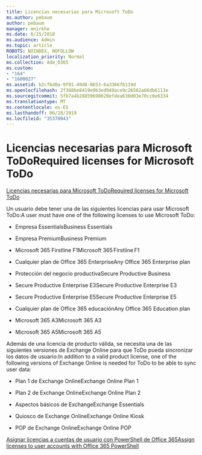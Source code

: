 ```yaml
---
title: Licencias necesarias para Microsoft ToDo
ms.author: pebaum
author: pebaum
manager: mnirkhe
ms.date: 6/25/2018
ms.audience: Admin
ms.topic: article
ROBOTS: NOINDEX, NOFOLLOW
localization_priority: Normal
ms.collection: Adm_O365
ms.custom:
- "164"
- "1600027"
ms.assetid: b2cf6d0a-9f01-49d8-8653-6a3366f6119d
ms.openlocfilehash: 2f368be8419e9b3ed949ace9c26562a66db6113e
ms.sourcegitcommit: 5fb7a4b28859690020efdea630d03e70cc0e6334
ms.translationtype: MT
ms.contentlocale: es-ES
ms.lasthandoff: 06/28/2019
ms.locfileid: "35370043"
---
```

# <a name="required-licenses-for-microsoft-todo"></a><span data-ttu-id="55589-102">Licencias necesarias para Microsoft ToDo</span><span class="sxs-lookup"><span data-stu-id="55589-102">Required licenses for Microsoft ToDo</span></span>

[<span data-ttu-id="55589-103">Licencias necesarias para Microsoft ToDo</span><span class="sxs-lookup"><span data-stu-id="55589-103">Required licenses for Microsoft ToDo</span></span>](https://support.office.com/article/381e9d1b-c500-49b5-973e-890fd86528d7.aspx)
  
<span data-ttu-id="55589-104">Un usuario debe tener una de las siguientes licencias para usar Microsoft ToDo:</span><span class="sxs-lookup"><span data-stu-id="55589-104">A user must have one of the following licenses to use Microsoft ToDo:</span></span>
  
- <span data-ttu-id="55589-105">Empresa Essentials</span><span class="sxs-lookup"><span data-stu-id="55589-105">Business Essentials</span></span>

- <span data-ttu-id="55589-106">Empresa Premium</span><span class="sxs-lookup"><span data-stu-id="55589-106">Business Premium</span></span>

- <span data-ttu-id="55589-107">Microsoft 365 Firstline F1</span><span class="sxs-lookup"><span data-stu-id="55589-107">Microsoft 365 Firstline F1</span></span>

- <span data-ttu-id="55589-108">Cualquier plan de Office 365 Enterprise</span><span class="sxs-lookup"><span data-stu-id="55589-108">Any Office 365 Enterprise plan</span></span>

- <span data-ttu-id="55589-109">Protección del negocio productiva</span><span class="sxs-lookup"><span data-stu-id="55589-109">Secure Productive Business</span></span>

- <span data-ttu-id="55589-110">Secure Productive Enterprise E3</span><span class="sxs-lookup"><span data-stu-id="55589-110">Secure Productive Enterprise E3</span></span>

- <span data-ttu-id="55589-111">Secure Productive Enterprise E5</span><span class="sxs-lookup"><span data-stu-id="55589-111">Secure Productive Enterprise E5</span></span>

- <span data-ttu-id="55589-112">Cualquier plan de Office 365 educación</span><span class="sxs-lookup"><span data-stu-id="55589-112">Any Office 365 Education plan</span></span>

- <span data-ttu-id="55589-113">Microsoft 365 A3</span><span class="sxs-lookup"><span data-stu-id="55589-113">Microsoft 365 A3</span></span>

- <span data-ttu-id="55589-114">Microsoft 365 A5</span><span class="sxs-lookup"><span data-stu-id="55589-114">Microsoft 365 A5</span></span>

<span data-ttu-id="55589-115">Además de una licencia de producto válida, se necesita una de las siguientes versiones de Exchange Online para que ToDo pueda sincronizar los datos de usuario:</span><span class="sxs-lookup"><span data-stu-id="55589-115">In addition to a valid product license, one of the following versions of Exchange Online is needed for ToDo to be able to sync user data:</span></span>
  
- <span data-ttu-id="55589-116">Plan 1 de Exchange Online</span><span class="sxs-lookup"><span data-stu-id="55589-116">Exchange Online Plan 1</span></span>

- <span data-ttu-id="55589-117">Plan 2 de Exchange Online</span><span class="sxs-lookup"><span data-stu-id="55589-117">Exchange Online Plan 2</span></span>

- <span data-ttu-id="55589-118">Aspectos básicos de Exchange</span><span class="sxs-lookup"><span data-stu-id="55589-118">Exchange Essentials</span></span>

- <span data-ttu-id="55589-119">Quiosco de Exchange Online</span><span class="sxs-lookup"><span data-stu-id="55589-119">Exchange Online Kiosk</span></span>

- <span data-ttu-id="55589-120">POP de Exchange Online</span><span class="sxs-lookup"><span data-stu-id="55589-120">Exchange Online POP</span></span>

[<span data-ttu-id="55589-121">Asignar licencias a cuentas de usuario con PowerShell de Office 365</span><span class="sxs-lookup"><span data-stu-id="55589-121">Assign licenses to user accounts with Office 365 PowerShell</span></span>](https://docs.microsoft.com/office365/enterprise/powershell/assign-licenses-to-user-accounts-with-office-365-powershell )
  